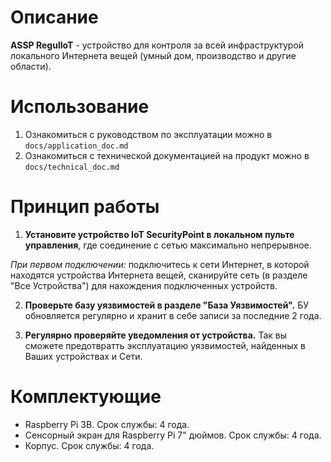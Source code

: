# Описание

**ASSP RegulIoT** - устройство для контроля за всей инфраструктурой локального Интернета вещей (умный дом, производство и другие области).

# Использование

1. Ознакомиться с руководством по эксплуатации можно в `docs/application_doc.md`
2. Ознакомиться с технической документацией на продукт можно в `docs/technical_doc.md`

# Принцип работы

1. **Установите устройство IoT SecurityPoint в локальном пульте управления**, где соединение с сетью максимально непрерывное.

*При первом подключении:* подключитесь к сети Интернет, в которой находятся устройства Интернета вещей, сканируйте сеть (в разделе "Все Устройства") для нахождения подключенных устройств.

2. **Проверьте базу уязвимостей в разделе "База Уязвимостей".** БУ обновляется регулярно и хранит в себе записи за последние 2 года.

3. **Регулярно проверяйте уведомления от устройства.** Так вы сможете предотвратть эксплуатацию уязвимостей, найденных в Ваших устройствах и Сети.

# Комплектующие

- Raspberry Pi 3B. Срок службы: 4 года.
- Сенсорный экран для Raspberry Pi 7" дюймов. Срок службы: 4 года.
- Корпус. Срок службы: 4 года.
